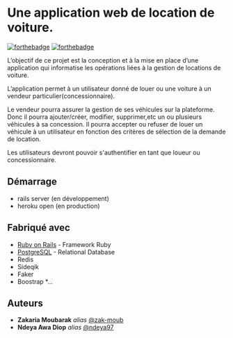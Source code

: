 # Une application web de location de voiture.

[![forthebadge](http://forthebadge.com/images/badges/built-with-love.svg)](http://forthebadge.com)  [![forthebadge](http://forthebadge.com/images/badges/powered-by-electricity.svg)](http://forthebadge.com)

L’objectif de ce projet est la conception et à la mise en place d’une application qui informatise les opérations liées à la gestion de locations de voiture. 

L’application permet à un utilisateur donné de louer ou une voiture à un vendeur particulier(concessionnaire).

Le vendeur pourra assurer la gestion de ses véhicules sur la plateforme. Donc il pourra ajouter/créer, modifier, supprimer,etc un ou plusieurs véhicules à sa concession. Il pourra accepter ou refuser de louer un véhicule à un utilisateur en fonction des critères de sélection de la demande de location.

Les utilisateurs devront pouvoir s'authentifier en tant que loueur ou concessionnaire.


## Démarrage

* rails server (en développement)
* heroku open (en production)

## Fabriqué avec
 * [Ruby on Rails](https://rubyonrails.org/) - Framework Ruby
 * [PostgreSQL](https://www.postgresql.org/) - Relational Database 
 * Redis
 * Sideqik
 * Faker
 * Boostrap
 *...

## Auteurs
* **Zakaria Moubarak** _alias_ [@zak-moub](https://github.com/zak-moub)
* **Ndeya Awa Diop** _alias_ [@ndeya97](https://github.com/ndeya97)

